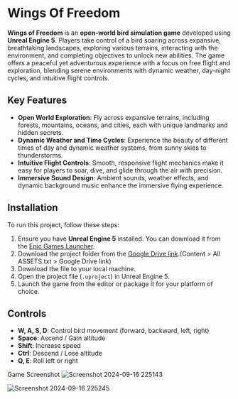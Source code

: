 # Wings Of Freedom 

**Wings of Freedom** is an **open-world bird simulation game** developed using **Unreal Engine 5**. Players take control of a bird soaring across expansive, breathtaking landscapes, exploring various terrains, interacting with the environment, and completing objectives to unlock new abilities. The game offers a peaceful yet adventurous experience with a focus on free flight and exploration, blending serene environments with dynamic weather, day-night cycles, and intuitive flight controls.

## Key Features

- **Open World Exploration**: Fly across expansive terrains, including forests, mountains, oceans, and cities, each with unique landmarks and hidden secrets.
- **Dynamic Weather and Time Cycles**: Experience the beauty of different times of day and dynamic weather systems, from sunny skies to thunderstorms.
- **Intuitive Flight Controls**: Smooth, responsive flight mechanics make it easy for players to soar, dive, and glide through the air with precision.
- **Immersive Sound Design**: Ambient sounds, weather effects, and dynamic background music enhance the immersive flying experience.

## Installation

To run this project, follow these steps:

1. Ensure you have **Unreal Engine 5** installed. You can download it from the [Epic Games Launcher](https://www.unrealengine.com/en-US/download).
2. Download the project folder from the [Google Drive link](https://drive.google.com/drive/folders/1EfPYE3moUnsB_FPim83oIEHuxt5CjCtg?usp=drive_link).(Content > All ASSETS.txt > Google Drive link)
3. Download the file to your local machine.
4. Open the project file (`.uproject`) in Unreal Engine 5.
5. Launch the game from the editor or package it for your platform of choice.


## Controls

- **W, A, S, D**: Control bird movement (forward, backward, left, right)
- **Space**: Ascend / Gain altitude
- **Shift**: Increase speed
- **Ctrl**: Descend / Lose altitude
- **Q, E**: Roll left or right

Game Screenshot
![Screenshot 2024-09-16 225143](https://github.com/user-attachments/assets/f98545ac-899d-4217-abba-141cc96d2bbe)

![Screenshot 2024-09-16 225245](https://github.com/user-attachments/assets/e3df0d6e-7008-4c42-a972-a2ac5ea77832)


